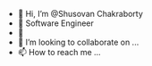 - 👋 Hi, I’m @Shusovan Chakraborty
- 👀 Software Engineer
- 🌱 
- 💞️ I’m looking to collaborate on ...
- 📫 How to reach me ...

<!---
Shusovan/Shusovan is a ✨ special ✨ repository because its `README.md` (this file) appears on your GitHub profile.
You can click the Preview link to take a look at your changes.
--->
